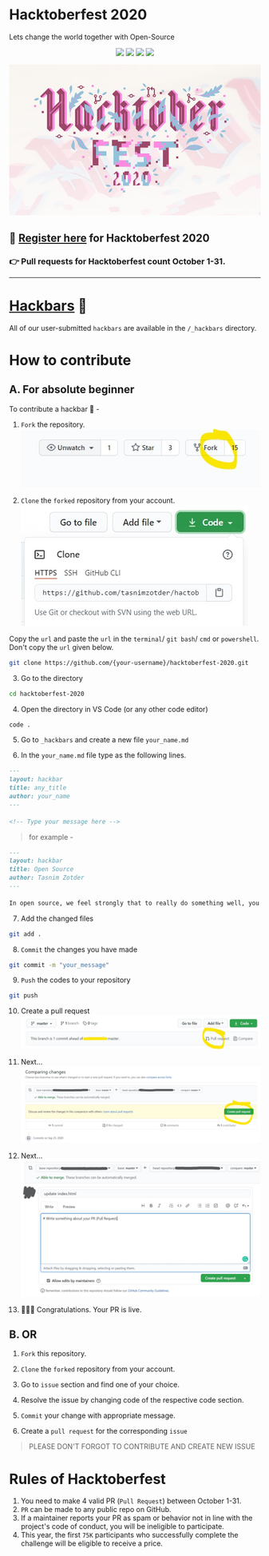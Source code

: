 # Hacktoberfest 2020

Lets change the world together with Open-Source

<p align="center">
  <a><img src="https://img.shields.io/github/labels/tasnimzotder/hacktoberfest-2020/hacktoberfest?style=flat-square" /></a>
  <a><img src="https://img.shields.io/github/hacktoberfest/2020/tasnimzotder/hacktoberfest-2020?style=flat-square" /></a>
  <a><img src="https://img.shields.io/github/issues/tasnimzotder/hacktoberfest-2020?style=flat-square" /></a>
  <a><img src="https://img.shields.io/github/issues-pr/tasnimzotder/hacktoberfest-2020?style=flat-square" /></a>
</p>

![Hacktoberfest](/assets/hacktoberfest.jpg)

## 📝 [Register here](https://hacktoberfest.digitalocean.com/) for Hacktoberfest 2020

### 👉 Pull requests for Hacktoberfest count October 1-31.

---

# [Hackbars](https://tasnimzotder.github.io/hacktoberfest-2020/hackbars) 🍫

All of our user-submitted `hackbars` are available in the `/_hackbars` directory.


# How to contribute

## A. For absolute beginner

To contribute a hackbar 🍫 - 

1. `Fork` the repository.
![Fork](/assets/fork.jpg)

2. `Clone` the `forked` repository from your account.
![Clone](/assets/clone.jpg)

Copy the `url` and paste the `url` in the `terminal`/ `git bash`/ `cmd` or `powershell`.
Don't copy the `url` given below.

```bash
git clone https://github.com/{your-username}/hacktoberfest-2020.git
```

3. Go to the directory
```bash
cd hacktoberfest-2020
```

4. Open the directory in VS Code (or any other code editor)
```bash
code .
```

5. Go to `_hackbars` and create a new file `your_name.md`

6. In the `your_name.md` file type as the following lines.
```markdown
---
layout: hackbar
title: any_title
author: your_name
---

<!-- Type your message here -->
```
> for example -

```markdown
---
layout: hackbar
title: Open Source
author: Tasnim Zotder
---

In open source, we feel strongly that to really do something well, you have to get a lot of people involved.
```

7. Add the changed files
```bash
git add .
```

8. `Commit` the changes you have made
```bash
git commit -m "your_message"
```

9. `Push` the codes to your repository
```bash
git push
```

10. Create a pull request
![PR](/assets/PR.jpg)

11. Next...
![PR](/assets/PR_1.jpg)

12. Next...
![PR](/assets/PR_2.jpg)

13. 🎉🎉🎉 Congratulations. Your PR is live.

## B. OR

1. `Fork` this repository.

2. `Clone` the `forked` repository from your account.

3. Go to `issue` section and find one of your choice.

4. Resolve the issue by changing code of the respective code section.

5. `Commit` your change with appropriate message.

6. Create a `pull request` for the corresponding `issue`

> PLEASE DON'T FORGOT TO CONTRIBUTE AND CREATE NEW ISSUE

# Rules of Hacktoberfest

1. You need to make 4 valid PR (`Pull Request`) between October 1-31.
1. `PR` can be made to any public repo on GitHub.
1. If a maintainer reports your PR as spam or behavior not in line with the project's code of conduct, you will be ineligible to participate.
1. This year, the first `75K` participants who successfully complete the challenge will be eligible to receive a price.
